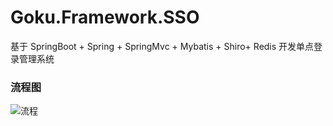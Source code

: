 # Goku.Framework.SSO
基于 SpringBoot + Spring + SpringMvc + Mybatis + Shiro+ Redis 开发单点登录管理系统

### 流程图

![流程](http://nbfujx.oss-cn-hangzhou.aliyuncs.com/SSO.bmp?Expires=1516269722&OSSAccessKeyId=TMP.AQHljWLTfipv7zImyVpyVN7ZZ9w01alMhW3z203Fdqb9VkEuwrqSRvSWXs25ADAtAhUApulFs81Tcp1oX7wNafYlP0QdSYMCFEU0KdE1WWs5spI5Iyu2gl49li7B&Signature=JIxbdzWKCGtBGMzhf%2F%2FYQcJoC68%3D)